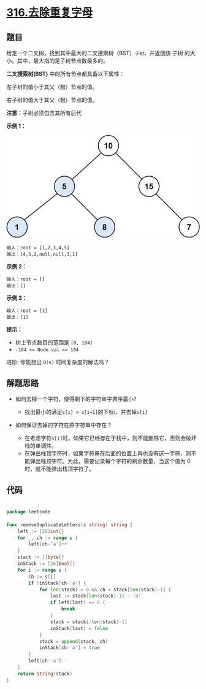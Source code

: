 # [316.去除重复字母](https://leetcode-cn.com/problems/remove-duplicate-letters/)

## 题目

给定一个二叉树，找到其中最大的二叉搜索树（BST）`子树`，并返回该
子树
的大小。其中，最大指的是子树节点数最多的。

**二叉搜索树(BST)** 中的所有节点都具备以下属性：

左子树的值小于其父（根）节点的值。

右子树的值大于其父（根）节点的值。

**注意**：子树必须包含其所有后代

**示例 1：**

![case1](./../../../resources/leetcode/leetcode0333/1.jpg)

    输入：root = [1,2,3,4,5]
    输出：[4,5,2,null,null,3,1]

**示例 2：**

    输入：root = []
    输出：[]

**示例 3：**

    输入：root = [1]
    输出：[1]

**提示：**

- 树上节点数目的范围是 `[0, 104]`
- `-104 <= Node.val <= 104`

进阶: 你能想出 `O(n)` 时间复杂度的解法吗？

## 解题思路

- 如何去掉一个字符，使得剩下的字符串字典序最小?

  - 找出最小的满足`s[i] > s[i+1]`的下标i，并去掉`s[i]`

- 如何保证去掉的字符在原字符串中存在？
  - 在考虑字符`s[i]`时，如果它已经存在于栈中，则不能删除它，否则会破坏栈的单调性。
  - 在弹出栈顶字符时，如果字符串在后面的位置上再也没有这一字符，则不能弹出栈顶字符。为此，需要记录每个字符的剩余数量，当这个值为 0 时，就不能弹出栈顶字符了。

## 代码

```go

package leetcode

func removeDuplicateLetters(s string) string {
    left := [26]int{}
    for _, ch := range s {
        left[ch-'a']++
    }
    stack := []byte{}
    inStack := [26]bool{}
    for i := range s {
        ch := s[i]
        if !inStack[ch-'a'] {
            for len(stack) > 0 && ch < stack[len(stack)-1] {
                last := stack[len(stack)-1] - 'a'
                if left[last] == 0 {
                    break
                }
                stack = stack[:len(stack)-1]
                inStack[last] = false
            }
            stack = append(stack, ch)
            inStack[ch-'a'] = true
        }
        left[ch-'a']--
    }
    return string(stack)
}

```
